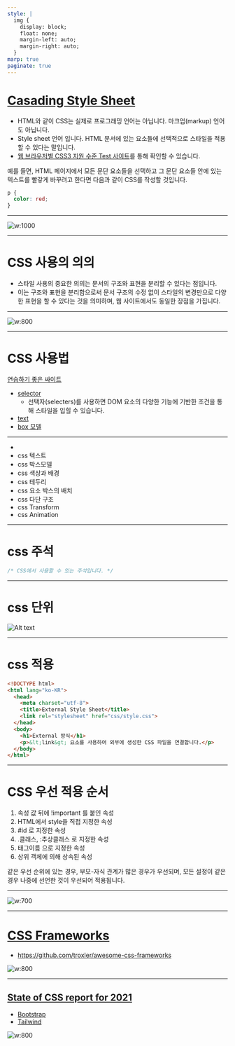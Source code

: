 ```yaml
---
style: |
  img {
    display: block;
    float: none;
    margin-left: auto;
    margin-right: auto;
  }
marp: true
paginate: true
---
```

# [Casading Style Sheet](https://developer.mozilla.org/ko/docs/Learn/Getting_started_with_the_web/CSS_basics)
- HTML와 같이 CSS는 실제로 프로그래밍 언어는 아닙니다. 마크업(markup) 언어 도 아닙니다.
- Style sheet 언어 입니다. HTML 문서에 있는 요소들에 선택적으로 스타일을 적용할 수 있다는 말입니다.
- [웹 브라우저별 CSS3 지원 수준 Test 사이트](https://css3test.com/)를 통해 확인할 수 있습니다.

예를 들면, HTML 페이지에서 모든 문단 요소들을 선택하고 그 문단 요소들 안에 있는 텍스트를 빨갛게 바꾸려고 한다면 다음과 같이 CSS를 작성할 것입니다.
```css
p {
  color: red;
}
```

---
![w:1000](./img/image.png)

---
# CSS 사용의 의의
- 스타일 사용의 중요한 의의는 문서의 구조와 표현을 분리할 수 있다는 점입니다.
- 이는 구조와 표현을 분리함으로써 문서 구조의 수정 없이 스타일의 변경만으로 다양한 표현을 할 수 있다는 것을 의미하며, 웹 사이트에서도 동일한 장점을 가집니다.

---
![w:800](./img/image-1.png)

---
# CSS 사용법
[연습하기 좋은 싸이트](https://flukeout.github.io/)

- [selector](./selector.md)
  - 선택자(selecters)를 사용하면 DOM 요소의 다양한 기능에 기반한 조건을 통해 스타일을 입힐 수 있습니다.
- [text](./text.md)
- [box 모델](./box.md)


---
- 
- css 텍스트
- css 박스모델
- css 색상과 배경
- css 테두리
- css 요소 박스의 배치
- css 다단 구조
- css Transform
- css Animation


---
# css 주석
```css
/* CSS에서 사용할 수 있는 주석입니다. */
```

---
# css 단위
![Alt text](./img/image-2.png)

---
# css 적용 
```html
<!DOCTYPE html>
<html lang="ko-KR">
  <head>
    <meta charset="utf-8">
    <title>External Style Sheet</title>
    <link rel="stylesheet" href="css/style.css">
  </head>
  <body>
    <h1>External 방식</h1>
    <p>&lt;link&gt; 요소를 사용하여 외부에 생성한 CSS 파일을 연결합니다.</p>
  </body>
</html>
```

---
# CSS 우선 적용 순서 
1. 속성 값 뒤에 !important 를 붙인 속성
2. HTML에서 style을 직접 지정한 속성
3. #id 로 지정한 속성
4. .클래스, :추상클래스 로 지정한 속성
5. 태그이름 으로 지정한 속성
6. 상위 객체에 의해 상속된 속성

같은 우선 순위에 있는 경우, 부모-자식 관계가 많은 경우가 우선되며, 모든 설정이 같은 경우 나중에 선언한 것이 우선되어 적용됩니다.

---
![w:700](./img/image-3.png)

---
# [CSS Frameworks](https://hackr.io/blog/best-css-frameworks)
- https://github.com/troxler/awesome-css-frameworks

![w:800](./img/image-4.png)

---
## [State of CSS report for 2021](https://2021.stateofcss.com/en-US/technologies/css-frameworks/)
- [Bootstrap](https://getbootstrap.com/docs/3.4/)
- [Tailwind](https://tailwindcss.com/)

![w:800](./img/image-5.png)



